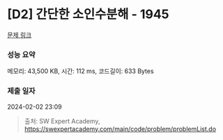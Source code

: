 # [D2] 간단한 소인수분해 - 1945 

[문제 링크](https://swexpertacademy.com/main/code/problem/problemDetail.do?contestProbId=AV5Pl0Q6ANQDFAUq) 

### 성능 요약

메모리: 43,500 KB, 시간: 112 ms, 코드길이: 633 Bytes

### 제출 일자

2024-02-02 23:09



> 출처: SW Expert Academy, https://swexpertacademy.com/main/code/problem/problemList.do